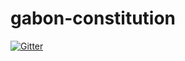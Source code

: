 # gabon-constitution

[![Gitter](https://badges.gitter.im/Join%20Chat.svg)](https://gitter.im/mikamboo/gabon-constitution?utm_source=badge&utm_medium=badge&utm_campaign=pr-badge&utm_content=badge)